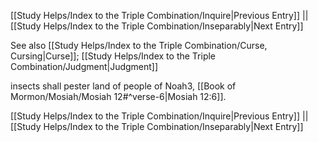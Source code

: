 [[Study Helps/Index to the Triple Combination/Inquire|Previous Entry]]  ||  [[Study Helps/Index to the Triple Combination/Inseparably|Next Entry]]

 See also [[Study Helps/Index to the Triple Combination/Curse, Cursing|Curse]]; [[Study Helps/Index to the Triple Combination/Judgment|Judgment]]

 insects shall pester land of people of Noah3, [[Book of Mormon/Mosiah/Mosiah 12#^verse-6|Mosiah 12:6]].

[[Study Helps/Index to the Triple Combination/Inquire|Previous Entry]]  ||  [[Study Helps/Index to the Triple Combination/Inseparably|Next Entry]]